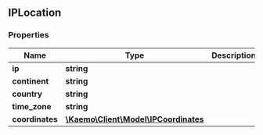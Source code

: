 ## IPLocation

### Properties
Name | Type | Description | Notes
------------ | ------------- | ------------- | -------------
**ip** | **string** |  | [optional] 
**continent** | **string** |  | [optional] 
**country** | **string** |  | [optional] 
**time_zone** | **string** |  | [optional] 
**coordinates** | [**\Kaemo\Client\Model\IPCoordinates**](#IPCoordinates) |  | [optional] 


